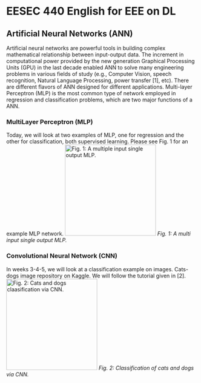 # EESEC 440 English for EEE on DL
## Artificial Neural Networks (ANN)
Artificial neural networks are powerful tools in building complex mathematical relationship between input-output data. The increment in computational power provided by the new generation Graphical Processing Units (GPU) in the last decade enabled ANN to solve many engineering problems in various fields of study (e.g., Computer Vision, speech recognition, Natural Language Processing, power transfer [1], etc). There are different flavors of ANN designed for different applications. Multi-layer Perceptron (MLP) is the most common type of network employed in regression and classification problems, which are two major functions of a ANN.
### MultiLayer Perceptron (MLP)
Today, we will look at two examples of MLP, one for regression and the other for classification, both supervised learning. Please see Fig. 1 for an example MLP network.
<img src="https://www.researchgate.net/profile/Mohamed-Zahran-16/publication/303875065/figure/fig4/AS:371118507610123@1465492955561/A-hypothetical-example-of-Multilayer-Perceptron-Network.png" alt="Fig. 1: A multiple input single output MLP." height="240"/>
*Fig. 1: A multi input single output MLP.*

### Convolutional Neural Network (CNN)
In weeks 3-4-5, we will look at a classification example on images. Cats-dogs image repository on Kaggle. We will follow the tutorial given in [2].
<img src="figure/cats_dogs_CNN.png" alt="Fig. 2: Cats and dogs claasification via CNN." height="240"/>
*Fig. 2: Classification of cats and dogs via CNN.*
